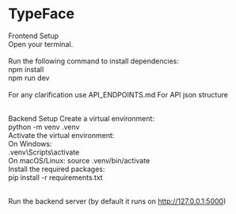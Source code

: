 # TypeFace

Frontend Setup <br>
Open your terminal. <br><br>
Run the following command to install dependencies:<br>
npm install<br>
npm run dev <br><br>
For any clarification use API_ENDPOINTS.md For API json structure<br><br>

Backend Setup
Create a virtual environment: <br>
python -m venv .venv <br>
Activate the virtual environment:<br>
 On Windows:<br>
.venv\Scripts\activate<br>
 On macOS/Linux:
source .venv/bin/activate<br>
Install the required packages:<br>
pip install -r requirements.txt<br><br>

Run the backend server (by default it runs on http://127.0.0.1:5000)
